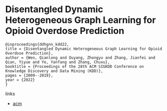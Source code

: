 # Disentangled Dynamic Heterogeneous Graph Learning for Opioid Overdose Prediction

```
@inproceedings{ddhgnn_kdd22,
title = {Disentangled Dynamic Heterogeneous Graph Learning for Opioid Overdose Prediction},
author = {Wen, Qianlong and Ouyang, Zhongyu and Zhang, Jianfei and Qian, Yiyue and Ye, Yanfang and Zhang, Chuxu},
booktitle = {Proceedings of the 28th ACM SIGKDD Conference on Knowledge Discovery and Data Mining (KDD)},
pages = {2009--2019},
year = {2022}
}
```

links
- [acm](https://dl.acm.org/doi/10.1145/3534678.3539279)
